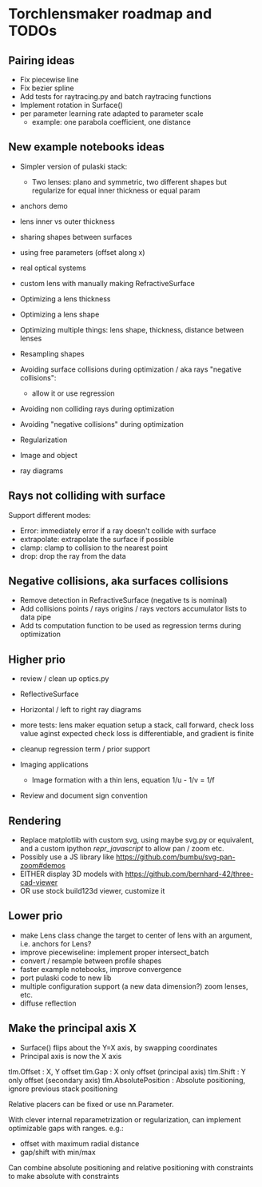 # Torchlensmaker roadmap and TODOs

## Pairing ideas

* Fix piecewise line
* Fix bezier spline
* Add tests for raytracing.py and batch raytracing functions
* Implement rotation in Surface()
* per parameter learning rate adapted to parameter scale
    * example: one parabola coefficient, one distance


## New example notebooks ideas

* Simpler version of pulaski stack: 
    * Two lenses: plano and symmetric, two different shapes but regularize for equal inner thickness or equal param

* anchors demo
* lens inner vs outer thickness
* sharing shapes between surfaces
* using free parameters (offset along x)
* real optical systems
* custom lens with manually making RefractiveSurface

* Optimizing a lens thickness
* Optimizing a lens shape
* Optimizing multiple things: lens shape, thickness, distance between lenses
* Resampling shapes

* Avoiding surface collisions during optimization / aka rays "negative collisions":
    * allow it or use regression
* Avoiding non colliding rays during optimization
* Avoiding "negative collisions" during optimization
* Regularization

* Image and object
* ray diagrams


## Rays not colliding with surface

Support different modes:
* Error: immediately error if a ray doesn't collide with surface
* extrapolate: extrapolate the surface if possible
* clamp: clamp to collision to the nearest point
* drop: drop the ray from the data


## Negative collisions, aka surfaces collisions

* Remove detection in RefractiveSurface (negative ts is nominal)
* Add collisions points / rays origins / rays vectors accumulator lists to data pipe
* Add ts computation function to be used as regression terms during optimization


## Higher prio

* review / clean up optics.py
* ReflectiveSurface

* Horizontal / left to right ray diagrams

*  more tests:
    lens maker equation
    setup a stack, call forward, check loss value aginst expected
    check loss is differentiable, and gradient is finite

* cleanup regression term / prior support

* Imaging applications
    * Image formation with a thin lens, equation 1/u - 1/v = 1/f

* Review and document sign convention

## Rendering

* Replace matplotlib with custom svg, using maybe svg.py or equivalent, and a custom ipython _repr_javascript_ to allow pan / zoom etc.
* Possibly use a JS library like https://github.com/bumbu/svg-pan-zoom#demos
* EITHER display 3D models with https://github.com/bernhard-42/three-cad-viewer
* OR use stock build123d viewer, customize it

## Lower prio

* make Lens class change the target to center of lens with an argument, i.e. anchors for Lens?
* improve piecewiseline: implement proper intersect_batch
* convert / resample between profile shapes
* faster example notebooks, improve convergence
* port pulaski code to new lib
* multiple configuration support (a new data dimension?) zoom lenses, etc.
* diffuse reflection


## Make the principal axis X

* Surface() flips about the Y=X axis, by swapping coordinates
* Principal axis is now the X axis

tlm.Offset  :  X, Y offset
tlm.Gap     :  X only offset (principal axis)
tlm.Shift   :  Y only offset (secondary axis)
tlm.AbsolutePosition : Absolute positioning, ignore previous stack positioning

Relative placers can be fixed or use nn.Parameter.

With clever internal reparametrization or regularization, can implement optimizable gaps with ranges.
e.g.:
- offset with maximum radial distance
- gap/shift with min/max

Can combine absolute positioning and relative positioning with constraints to make absolute with constraints
